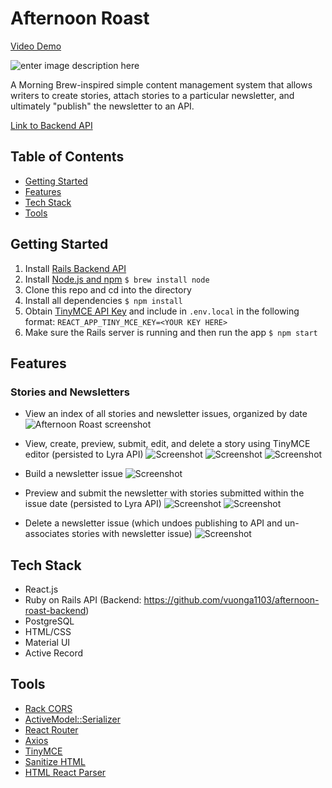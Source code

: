 # Afternoon Roast
[Video Demo](https://youtu.be/nqb_-oCB6AM)

![enter image description here](https://i.ibb.co/b5w9gqW/Screen-Shot-2020-11-29-at-10-39-10-PM.png)

A Morning Brew-inspired simple content management system that allows writers to create stories, attach stories to a particular newsletter, and ultimately "publish" the newsletter to an API.

[Link to Backend API](https://github.com/vuonga1103/afternoon-roast-backend)

## Table of Contents
* [Getting Started](#getting-started)
* [Features](#features)
* [Tech Stack](#tech-stack)
* [Tools](#tools)

<a name="getting-started"/>

## Getting Started
1. Install [Rails Backend API](https://github.com/vuonga1103/afternoon-roast-backend)
2. Install [Node.js and npm](https://www.npmjs.com/get-npm)
    ```$ brew install node```
3. Clone this repo and cd into the directory
4. Install all dependencies
    ```$ npm install```
5. Obtain [TinyMCE API Key](http://tiny.cloud/) and include in `.env.local` in the following format: 
```REACT_APP_TINY_MCE_KEY=<YOUR KEY HERE> ```
6. Make sure the Rails server is running and then run the app
    ```$ npm start```
    
<a name="features"/>

## Features

### Stories and Newsletters
* View an index of all stories and newsletter issues, organized by date
![Afternoon Roast screenshot](https://i.ibb.co/2SQP6sg/Screen-Shot-2020-11-29-at-10-36-20-PM.png)

* View, create, preview, submit, edit, and delete a story using TinyMCE editor (persisted to Lyra API)
![Screenshot](https://i.ibb.co/BgnKtf2/Screen-Shot-2020-11-29-at-10-45-36-PM.png)
![Screenshot](https://i.ibb.co/xDTWbGK/Screen-Shot-2020-11-29-at-10-47-03-PM.png)
![Screenshot](https://i.ibb.co/BNCBLpT/Screen-Shot-2020-11-29-at-10-44-13-PM.png)

* Build a newsletter issue
![Screenshot](https://i.ibb.co/TPt2BvX/Screen-Shot-2020-11-29-at-10-56-34-PM.png)
* Preview and submit the newsletter with stories submitted within the issue date (persisted to Lyra API)
![Screenshot](https://i.ibb.co/QrpMD6P/Screen-Shot-2020-11-29-at-10-57-51-PM.png)
![Screenshot](https://i.ibb.co/KXms0fG/Screen-Shot-2020-11-29-at-10-58-29-PM.png)
* Delete a newsletter issue (which undoes publishing to API and un-associates stories with newsletter issue)
![Screenshot](https://i.ibb.co/9WTND1q/Screen-Shot-2020-11-29-at-10-59-19-PM.png)
<a name="tech-stack"/>

## Tech Stack
* React.js
* Ruby on Rails API (Backend: https://github.com/vuonga1103/afternoon-roast-backend)
* PostgreSQL
* HTML/CSS
* Material UI
* Active Record

<a name="tools"/>

## Tools
* [Rack CORS](https://github.com/cyu/rack-cors)
* [ActiveModel::Serializer](https://github.com/rails-api/active_model_serializers)
* [React Router](https://reacttraining.com/react-router/web/guides/quick-start)
* [Axios](https://www.npmjs.com/package/axios)
* [TinyMCE](https://github.com/tinymce/tinymce-react)
* [Sanitize HTML](https://www.npmjs.com/package/sanitize-html)
* [HTML React Parser](https://github.com/remarkablemark/html-react-parser)
